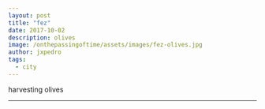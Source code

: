 ```yaml
---
layout: post
title: "fez"
date: 2017-10-02
description: olives
image: /onthepassingoftime/assets/images/fez-olives.jpg
author: jxpedro
tags: 
  - city
---
```

<a >harvesting olives</a>

<p></p>

<hr/>